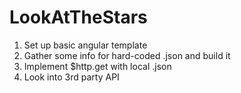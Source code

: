 # LookAtTheStars

1) Set up basic angular template
2) Gather some info for hard-coded .json and build it
3) Implement $http.get with local .json
4) Look into 3rd party API
